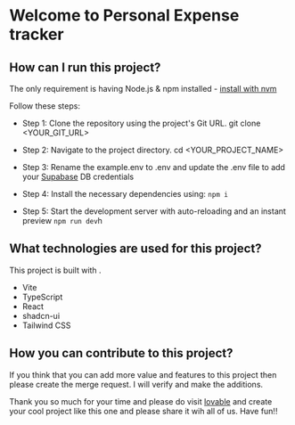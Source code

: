 # Welcome to Personal Expense tracker

## How can I run this project?
The only requirement is having Node.js & npm installed - [install with nvm](https://github.com/nvm-sh/nvm#installing-and-updating)

Follow these steps:

- Step 1: Clone the repository using the project's Git URL.
git clone <YOUR_GIT_URL>

- Step 2: Navigate to the project directory.
cd <YOUR_PROJECT_NAME>

- Step 3: Rename the example.env to .env and update the .env file to add your [Supabase](https://supabase.com/) DB credentials 

- Step 4: Install the necessary dependencies using: ```npm i```

- Step 5: Start the development server with auto-reloading and an instant preview ```npm run dev```h

## What technologies are used for this project?

This project is built with .

- Vite
- TypeScript
- React
- shadcn-ui
- Tailwind CSS

## How you can contribute to this project?
If you think that you can add more value and features to this project then please create the merge request. I will verify and make the additions.

Thank you so much for your time and please do visit [lovable](https://lovable.dev/) and create your cool project like this one and please share it wih all of us. Have fun!!